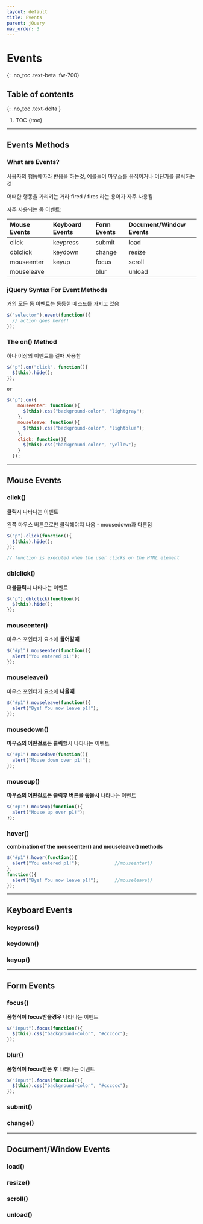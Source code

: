 ```yaml
---
layout: default
title: Events
parent: jQuery
nav_order: 3
---
```


# Events
{: .no_toc .text-beta .fw-700}

## Table of contents
{: .no_toc .text-delta }

1. TOC
{:toc}

---

## Events Methods

### What are Events?

사용자의 행동에따라 반응을 하는것, 예를들어 마우스를 움직이거나 어딘가를 클릭하는것

어떠한 행동을 가리키는 거라 fired / fires 라는 용어가 자주 사용됨

자주 사용되는 돔 이벤트:

| Mouse Events    | Keyboard Events    | Form Events       | Document/Window Events    |
|:----------------|:-------------------|:------------------|:--------------------------|
| click           | keypress           | submit            | load                      |
| dblclick        | keydown            | change            | resize                    |
| mouseenter      | keyup              | focus             | scroll                    |
| mouseleave      |                    | blur              | unload                    |

### jQuery Syntax For Event Methods

거의 모든 돔 이벤트는 동등한 메소드를 가지고 있음

```js
$("selector").event(function(){
  // action goes here!!
});
```

### The on() Method

하나 이상의 이벤트를 걸때 사용함

```js
$("p").on("click", function(){
  $(this).hide();
});

or

$("p").on({
    mouseenter: function(){
      $(this).css("background-color", "lightgray");
    },  
    mouseleave: function(){
      $(this).css("background-color", "lightblue");
    }, 
    click: function(){
      $(this).css("background-color", "yellow");
    }  
  });
```

---

## Mouse Events

### click()
    
**클릭**시 나타나는 이벤트

왼쪽 마우스 버튼으로만 클릭해야지 나옴 - mousedown과 다른점

```js
$("p").click(function(){
  $(this).hide();
});

// function is executed when the user clicks on the HTML element
```
    
### dblclick()

**더블클릭**시 나타나는 이벤트

```js
$("p").dblclick(function(){
  $(this).hide();
});
```

### mouseenter()

마우스 포인터가 요소에 **들어갈때**

```js
$("#p1").mouseenter(function(){
  alert("You entered p1!");
});
```

### mouseleave()

마우스 포인터가 요소에 **나올때**

```js
$("#p1").mouseleave(function(){
  alert("Bye! You now leave p1!");
});
```

### mousedown()

**마우스의 어떤걸로든 클릭**할시 나타나는 이벤트

```js
$("#p1").mousedown(function(){
  alert("Mouse down over p1!");
});
```   

### mouseup()

**마우스의 어떤걸로든 클릭후 버튼을 놓을시** 나타나는 이벤트

```js
$("#p1").mouseup(function(){
  alert("Mouse up over p1!");
});
```

### hover()

**combination of the mouseenter() and mouseleave() methods**

```js
$("#p1").hover(function(){
  alert("You entered p1!");             //mouseenter()
},
function(){
  alert("Bye! You now leave p1!");      //mouseleave()
});
```

---

## Keyboard Events

### keypress()

### keydown()

### keyup()

---

## Form Events

### focus()

**폼형식이 focus받을경우** 나타나는 이벤트

```js
$("input").focus(function(){
  $(this).css("background-color", "#cccccc");
});
```

### blur()

**폼형식이 focus받은 후** 나타나는 이벤트

```js
$("input").focus(function(){
  $(this).css("background-color", "#cccccc");
});
```

### submit()


### change()

---

## Document/Window Events

### load()

### resize()

### scroll()

### unload()

